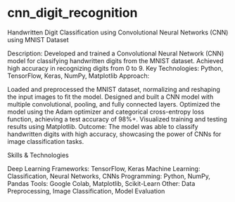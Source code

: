 # cnn_digit_recognition
Handwritten Digit Classification using Convolutional Neural Networks (CNN) using MNIST Dataset

Description: Developed and trained a Convolutional Neural Network (CNN) model for classifying handwritten digits from the MNIST dataset. Achieved high accuracy in recognizing digits from 0 to 9.
Key Technologies: Python, TensorFlow, Keras, NumPy, Matplotlib
Approach:

Loaded and preprocessed the MNIST dataset, normalizing and reshaping the input images to fit the model.
Designed and built a CNN model with multiple convolutional, pooling, and fully connected layers.
Optimized the model using the Adam optimizer and categorical cross-entropy loss function, achieving a test accuracy of 98%+.
Visualized training and testing results using Matplotlib.
Outcome: The model was able to classify handwritten digits with high accuracy, showcasing the power of CNNs for image classification tasks.

Skills & Technologies

Deep Learning Frameworks: TensorFlow, Keras
Machine Learning: Classification, Neural Networks, CNNs
Programming: Python, NumPy, Pandas
Tools: Google Colab, Matplotlib, Scikit-Learn
Other: Data Preprocessing, Image Classification, Model Evaluation

